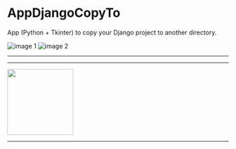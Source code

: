 # AppDjangoCopyTo
App (Python + Tkinter) to copy your Django project to another directory.

![image 1](https://github.com/CleberAP/AppDjangoCopyTo/tree/main/Telas/tela_01.png)
![image 2](https://github.com/CleberAP/AppDjangoCopyTo/tree/main/Telas/tela_02.png)

---

<hr>
<img height='150' src="https://github.com/CleberAP/AppDjangoCopyTo/tree/main/Telas/tela_01.jpg" /> <br>
<hr>
